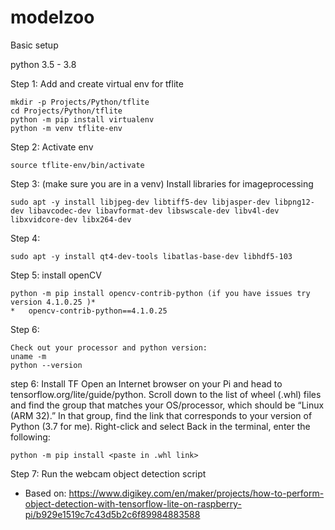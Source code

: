 # modelzoo

Basic setup

python 3.5 - 3.8

Step 1: Add and create virtual env for tflite
```
mkdir -p Projects/Python/tflite
cd Projects/Python/tflite
python -m pip install virtualenv
python -m venv tflite-env
```

Step 2: Activate env
```
source tflite-env/bin/activate
```

Step 3: (make sure you are in a venv) Install libraries for imageprocessing
```
sudo apt -y install libjpeg-dev libtiff5-dev libjasper-dev libpng12-dev libavcodec-dev libavformat-dev libswscale-dev libv4l-dev libxvidcore-dev libx264-dev
```
Step 4: 
```
sudo apt -y install qt4-dev-tools libatlas-base-dev libhdf5-103 
```

Step 5: install openCV
```
python -m pip install opencv-contrib-python (if you have issues try version 4.1.0.25 )*
*	opencv-contrib-python==4.1.0.25
```

Step 6:
```
Check out your processor and python version:
uname -m
python --version
```

step 6: Install TF
Open an Internet browser on your Pi and head to tensorflow.org/lite/guide/python. Scroll down to the list of wheel (.whl) files and find the group that matches your OS/processor, which should be “Linux (ARM 32).” In that group, find the link that corresponds to your version of Python (3.7 for me). Right-click and select 
Back in the terminal, enter the following:
```
python -m pip install <paste in .whl link>
```

Step 7: Run the webcam object detection script


* Based on:
https://www.digikey.com/en/maker/projects/how-to-perform-object-detection-with-tensorflow-lite-on-raspberry-pi/b929e1519c7c43d5b2c6f89984883588
